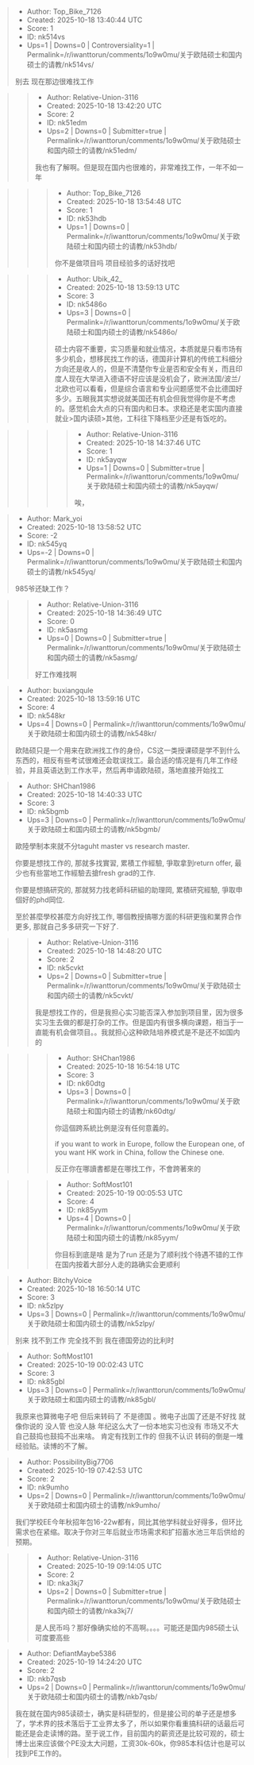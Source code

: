 > - Author: Top_Bike_7126
> - Created: 2025-10-18 13:40:44 UTC
> - Score: 1
> - ID: nk514vs
> - Ups=1 | Downs=0 | Controversiality=1 | Permalink=/r/iwanttorun/comments/1o9w0mu/关于欧陆硕士和国内硕士的请教/nk514vs/
>
> 别去 现在那边很难找工作

>> - Author: Relative-Union-3116
>> - Created: 2025-10-18 13:42:20 UTC
>> - Score: 2
>> - ID: nk51edm
>> - Ups=2 | Downs=0 | Submitter=true | Permalink=/r/iwanttorun/comments/1o9w0mu/关于欧陆硕士和国内硕士的请教/nk51edm/
>>
>> 我也有了解啊。但是现在国内也很难的，非常难找工作，一年不如一年

>>> - Author: Top_Bike_7126
>>> - Created: 2025-10-18 13:54:48 UTC
>>> - Score: 1
>>> - ID: nk53hdb
>>> - Ups=1 | Downs=0 | Permalink=/r/iwanttorun/comments/1o9w0mu/关于欧陆硕士和国内硕士的请教/nk53hdb/
>>>
>>> 你不是做项目吗 项目经验多的话好找吧

>>> - Author: Ubik_42_
>>> - Created: 2025-10-18 13:59:13 UTC
>>> - Score: 3
>>> - ID: nk5486o
>>> - Ups=3 | Downs=0 | Permalink=/r/iwanttorun/comments/1o9w0mu/关于欧陆硕士和国内硕士的请教/nk5486o/
>>>
>>> 硕士内容不重要，实习质量和就业情况，本质就是只看市场有多少机会，想移民找工作的话，德国非计算机的传统工科细分方向还是收人的，但是不清楚你专业是否和安全有关，而且印度人现在大举进入德语不好应该是没机会了，欧洲法国/波兰/北欧也可以看看，但是综合语言和专业问题感觉不会比德国好多少。五眼我其实想说就美国还有机会但我觉得你是不考虑的。感觉机会大点的只有国内和日本。求稳还是老实国内直接就业>国内读硕>其他，工科往下降档至少还是有饭吃的。

>>>> - Author: Relative-Union-3116
>>>> - Created: 2025-10-18 14:37:46 UTC
>>>> - Score: 1
>>>> - ID: nk5ayqw
>>>> - Ups=1 | Downs=0 | Submitter=true | Permalink=/r/iwanttorun/comments/1o9w0mu/关于欧陆硕士和国内硕士的请教/nk5ayqw/
>>>>
>>>> 唉，

> - Author: Mark_yoi
> - Created: 2025-10-18 13:58:52 UTC
> - Score: -2
> - ID: nk545yq
> - Ups=-2 | Downs=0 | Permalink=/r/iwanttorun/comments/1o9w0mu/关于欧陆硕士和国内硕士的请教/nk545yq/
>
> 985爷还缺工作？

>> - Author: Relative-Union-3116
>> - Created: 2025-10-18 14:36:49 UTC
>> - Score: 0
>> - ID: nk5asmg
>> - Ups=0 | Downs=0 | Submitter=true | Permalink=/r/iwanttorun/comments/1o9w0mu/关于欧陆硕士和国内硕士的请教/nk5asmg/
>>
>> 好工作难找啊

> - Author: buxiangqule
> - Created: 2025-10-18 13:59:16 UTC
> - Score: 4
> - ID: nk548kr
> - Ups=4 | Downs=0 | Permalink=/r/iwanttorun/comments/1o9w0mu/关于欧陆硕士和国内硕士的请教/nk548kr/
>
> 欧陆硕只是一个用来在欧洲找工作的身份，CS这一类授课硕是学不到什么东西的，相反有些考试很难还会耽误找工。最合适的情况是有几年工作经验，并且英语达到工作水平，然后再申请欧陆硕，落地直接开始找工

> - Author: SHChan1986
> - Created: 2025-10-18 14:40:33 UTC
> - Score: 3
> - ID: nk5bgmb
> - Ups=3 | Downs=0 | Permalink=/r/iwanttorun/comments/1o9w0mu/关于欧陆硕士和国内硕士的请教/nk5bgmb/
>
> 歐陸學制本來就不分taguht master vs research master.
> 
> 你要是想找工作的, 那就多找實習, 累積工作經驗, 爭取拿到return offer, 最少也有些當地工作經驗去搶fresh grad的工作.
> 
> 你要是想搞研究的, 那就努力找老師科研組的助理岡, 累積研究經驗, 爭取申個好的phd岡位.
> 
>   
> 至於甚麼學校甚麼方向好找工作, 哪個教授搞哪方面的科研更強和業界合作更多, 那就自己多多研究一下好了.

>> - Author: Relative-Union-3116
>> - Created: 2025-10-18 14:48:20 UTC
>> - Score: 2
>> - ID: nk5cvkt
>> - Ups=2 | Downs=0 | Submitter=true | Permalink=/r/iwanttorun/comments/1o9w0mu/关于欧陆硕士和国内硕士的请教/nk5cvkt/
>>
>> 我是想找工作的，但是我担心实习能否深入参加到项目里，因为很多实习生去做的都是打杂的工作。但是国内有很多横向课题，相当于一直能有机会做项目。。我就担心这种欧陆培养模式是不是还不如国内的

>>> - Author: SHChan1986
>>> - Created: 2025-10-18 16:54:18 UTC
>>> - Score: 3
>>> - ID: nk60dtg
>>> - Ups=3 | Downs=0 | Permalink=/r/iwanttorun/comments/1o9w0mu/关于欧陆硕士和国内硕士的请教/nk60dtg/
>>>
>>> 你這個跨系統比例是沒有任何意義的。
>>> 
>>> if you want to work in Europe, follow the European one, of you want HK work in China, follow the Chinese one.
>>> 
>>> 反正你在哪讀書都是在哪找工作，不會跨著來的

>>> - Author: SoftMost101
>>> - Created: 2025-10-19 00:05:53 UTC
>>> - Score: 4
>>> - ID: nk85yym
>>> - Ups=4 | Downs=0 | Permalink=/r/iwanttorun/comments/1o9w0mu/关于欧陆硕士和国内硕士的请教/nk85yym/
>>>
>>> 你目标到底是啥 是为了run 还是为了顺利找个待遇不错的工作 在国内按着大部分人走的路确实会更顺利

> - Author: BitchyVoice
> - Created: 2025-10-18 16:50:14 UTC
> - Score: 3
> - ID: nk5zlpy
> - Ups=3 | Downs=0 | Permalink=/r/iwanttorun/comments/1o9w0mu/关于欧陆硕士和国内硕士的请教/nk5zlpy/
>
> 别来 找不到工作 完全找不到 我在德国旁边的比利时

> - Author: SoftMost101
> - Created: 2025-10-19 00:02:43 UTC
> - Score: 3
> - ID: nk85gbl
> - Ups=3 | Downs=0 | Permalink=/r/iwanttorun/comments/1o9w0mu/关于欧陆硕士和国内硕士的请教/nk85gbl/
>
> 我原来也算微电子吧 但后来转码了 不是德国 。微电子出国了还是不好找 就像你说的 没人管 也没人脉 年纪这么大了一份本地实习也没有 市场又不大 自己鼓捣也鼓捣不出来啥。 肯定有找到工作的 但我不认识 转码的倒是一堆经验贴。读博的不了解。

> - Author: PossibilityBig7706
> - Created: 2025-10-19 07:42:53 UTC
> - Score: 2
> - ID: nk9umho
> - Ups=2 | Downs=0 | Permalink=/r/iwanttorun/comments/1o9w0mu/关于欧陆硕士和国内硕士的请教/nk9umho/
>
> 我们学校EE今年秋招年包16-22w都有，同比其他学科就业好得多，但环比需求也在紧缩。取决于你对三年后就业市场需求和扩招蓄水池三年后供给的预期。

>> - Author: Relative-Union-3116
>> - Created: 2025-10-19 09:14:05 UTC
>> - Score: 2
>> - ID: nka3kj7
>> - Ups=2 | Downs=0 | Submitter=true | Permalink=/r/iwanttorun/comments/1o9w0mu/关于欧陆硕士和国内硕士的请教/nka3kj7/
>>
>> 是人民币吗？那好像确实给的不高啊。。。。可能还是国内985硕士认可度要高些

> - Author: DefiantMaybe5386
> - Created: 2025-10-19 14:24:20 UTC
> - Score: 2
> - ID: nkb7qsb
> - Ups=2 | Downs=0 | Permalink=/r/iwanttorun/comments/1o9w0mu/关于欧陆硕士和国内硕士的请教/nkb7qsb/
>
> 我在就在国内985读硕士，确实是科研型的，但是接公司的单子还是想多了，学术界的技术落后于工业界太多了，所以如果你看重搞科研的话最后可能还是会走读博的路。至于说工作，目前国内的薪资还是比较可观的，硕士博士出来应该做个PE没太大问题，工资30k-60k，你985本科估计也是可以找到PE工作的。
